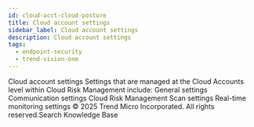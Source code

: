```yaml
---
id: cloud-acct-cloud-posture
title: Cloud account settings
sidebar_label: Cloud account settings
description: Cloud account settings
tags:
  - endpoint-security
  - trend-vision-one
---
```


 Cloud account settings Settings that are managed at the Cloud Accounts level within Cloud Risk Management include: General settings Communication settings Cloud Risk Management Scan settings Real-time monitoring settings © 2025 Trend Micro Incorporated. All rights reserved.Search Knowledge Base